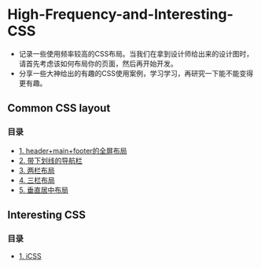 # High-Frequency-and-Interesting-CSS

- 记录一些使用频率较高的CSS布局。当我们在拿到设计师给出来的设计图时，请首先考虑该如何布局你的页面，然后再开始开发。
- 分享一些大神给出的有趣的CSS使用案例，学习学习，再研究一下能不能变得更有趣。

## Common CSS layout

### 目录

- [1. header+main+footer的全屏布局](https://juejin.cn/post/6909733144069570567)
- [2. 带下划线的导航栏](https://juejin.cn/post/6909733144069570567)
- [3. 两栏布局](https://juejin.cn/post/6876245139702939662)
- [4. 三栏布局](https://juejin.cn/post/6909733144069570567)
- [5. 垂直居中布局](https://github.com/Jessica-Jiang-92/High-Frequency-and-Interesting-CSS/blob/main/%E5%B8%B8%E8%A7%81%E5%B8%83%E5%B1%80/%E5%9E%82%E7%9B%B4%E5%B1%85%E4%B8%AD%E5%B8%83%E5%B1%80.md)


## Interesting CSS

### 目录

- [1. iCSS](https://github.com/chokcoco/iCSS)
